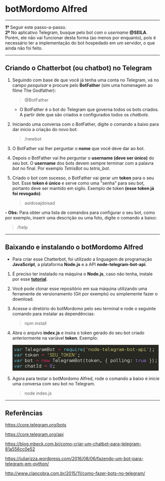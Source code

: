 botMordomo Alfred
===============================================

--------------------

**1ª** Seguir este passo-a-passo.<br /> 
**2ª** No aplicativo Telegram, busque pelo bot com o *username* **@SEILA**. Porém, ele não vai funcionar desta forma (ao menos por enquanto), pois é necessário ter a implementação do bot hospedado em um servidor, o que ainda não foi feito.

--------------------

## Criando o Chatterbot (ou chatbot) no Telegram

1. Seguindo com base de que você já tenha uma conta no Telegram, vá no campo *pesquisar* e procure pelo **BotFather** (sim uma homenagem ao filme The Godfather):
	
	> @BotFather

	- O BotFather é o bot do Telegram que governa todos os bots criados. A partir dele que são criados e configurados todos os *chatbots*.

2. Iniciando uma conversa com o BotFather, digite o comando a baixo para dar inicio a criação do novo bot:

	> /newbot

3. O BotFather vai lher perguntar o **nome** que você deve dar ao bot.

4. Depois o BotFather vai lhe perguntar o **username (deve ser único)** do seu bot. O **username** dos bots devem sempre terminar com a palavra *bot* no final. Por exemplo *TetrisBot* ou *tetris_bot*. 

5. Criado o bot com sucesso, o BotFather vai gerar um **token** para o seu bot. Esse **token é único** e serve como uma "senha" para seu bot, portanto deve ser mantido em sigilo. Exemplo de token **(esse token já foi revogado)**: 

	> asidosajdoisad

**- Obs:** Para obter uma lista de comandos para configurar o seu bot, como por exemplo, inserir uma descrição ou uma foto, digite o comando a baixo:
	
> /help

--------------------

## Baixando e instalando o botMordomo Alfred

- Para criar esse Chatterbot, foi utilizado a linguagem de programação **JavaScript**, a plataforma **Node.js** e a API **node-telegram-bot-api**.

1. É preciso ter instalado na máquina o **Node.js**, caso não tenha, instale por esse **[tutorial](https://github.com/CristianAmbrosi/tutoriais/blob/master/Instalar%20Node.js%20no%20Ubuntu.md)**.

2. Você pode clonar esse repositório em sua máquina utilizando uma ferramente de versionamento (Git por exemplo) ou simplemente fazer o download.

3. Acesse o diretório do botMordomo pelo seu terminal e rode o seguinte comando para instalar as dependências:

	> npm install

4. Abra o arquivo **index.js** e insira o token gerado do seu bot criado anteriormente na variável **token**. Exemplo: <br />
	
	![](https://github.com/CristianAmbrosi/botMordomo/blob/master/images/token-bot.png)

5. Agora para testar o botMordomo Alfred, rode o comando a baixo e inicie uma conversa com seu bot no Telegram.

	> node index.js

--------------------

## Referências

https://core.telegram.org/bots

https://core.telegram.org/api

https://blog.mbeck.com.br/como-criar-um-chatbot-para-telegram-81a556cc0e52

https://juliarizza.wordpress.com/2016/08/06/fazendo-um-bot-para-telegram-em-python/

http://www.clancobra.com.br/2015/11/como-fazer-bots-no-telegram/
